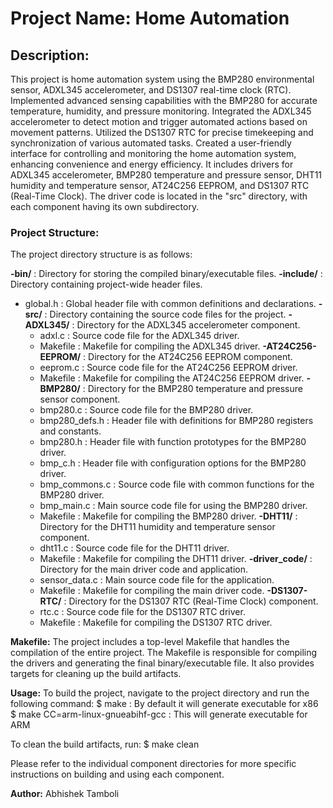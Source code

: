 # Project Name: Home Automation

## Description:
This project is home automation system using the BMP280 environmental sensor, ADXL345 accelerometer, and DS1307 real-time clock (RTC). Implemented advanced 
sensing capabilities with the BMP280 for accurate temperature, humidity, and pressure monitoring. Integrated the ADXL345 accelerometer to detect motion and 
trigger automated actions based on movement patterns. Utilized the DS1307 RTC for precise timekeeping and synchronization of various automated tasks. 
Created a user-friendly interface for controlling and monitoring the home automation system, enhancing convenience and energy efficiency. It includes 
drivers for ADXL345 accelerometer, BMP280 temperature and pressure sensor, DHT11 humidity and temperature sensor, AT24C256 EEPROM, and DS1307 RTC 
(Real-Time Clock). The driver code is located in the "src" directory, with each component having its own subdirectory.

### Project Structure:
The project directory structure is as follows:

**-bin/**        		    : Directory for storing the compiled binary/executable files.
**-include/**   		    : Directory containing project-wide header files.
  - global.h 	 	        : Global header file with common definitions and declarations.
**-src/**        		    : Directory containing the source code files for the project.
  **-ADXL345/**         : Directory for the ADXL345 accelerometer component.
    - adxl.c          	: Source code file for the ADXL345 driver.
    - Makefile        	: Makefile for compiling the ADXL345 driver.
  **-AT24C256-EEPROM/** : Directory for the AT24C256 EEPROM component.
    - eeprom.c        	: Source code file for the AT24C256 EEPROM driver.
    - Makefile        	: Makefile for compiling the AT24C256 EEPROM driver.
  **-BMP280/**          : Directory for the BMP280 temperature and pressure sensor component.
    - bmp280.c        	: Source code file for the BMP280 driver.
    - bmp280_defs.h   	: Header file with definitions for BMP280 registers and constants.
    - bmp280.h        	: Header file with function prototypes for the BMP280 driver.
    - bmp_c.h         	: Header file with configuration options for the BMP280 driver.
    - bmp_commons.c   	: Source code file with common functions for the BMP280 driver.
    - bmp_main.c      	: Main source code file for using the BMP280 driver.
    - Makefile        	: Makefile for compiling the BMP280 driver.
  **-DHT11/**           : Directory for the DHT11 humidity and temperature sensor component.
    - dht11.c         	: Source code file for the DHT11 driver.
    - Makefile        	: Makefile for compiling the DHT11 driver.
  **-driver_code/**     : Directory for the main driver code and application.
    - sensor_data.c   	: Main source code file for the application.
    - Makefile        	: Makefile for compiling the main driver code.
  **-DS1307-RTC/**      : Directory for the DS1307 RTC (Real-Time Clock) component.
    - rtc.c           	: Source code file for the DS1307 RTC driver.
    - Makefile        	: Makefile for compiling the DS1307 RTC driver.

**Makefile:**
The project includes a top-level Makefile that handles the compilation of the entire project. The Makefile is responsible for compiling the drivers and generating the final binary/executable file. It also provides targets for cleaning up the build artifacts.

**Usage:**
To build the project, navigate to the project directory and run the following command:
$ make		                          : By default it will generate executable for x86
$ make CC=arm-linux-gnueabihf-gcc	  : This will generate executable for ARM

To clean the build artifacts, run:
$ make clean

Please refer to the individual component directories for more specific instructions on building and using each component.

**Author:** Abhishek Tamboli
